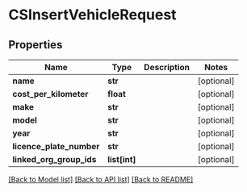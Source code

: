 # CSInsertVehicleRequest

## Properties
Name | Type | Description | Notes
------------ | ------------- | ------------- | -------------
**name** | **str** |  | [optional] 
**cost_per_kilometer** | **float** |  | [optional] 
**make** | **str** |  | [optional] 
**model** | **str** |  | [optional] 
**year** | **str** |  | [optional] 
**licence_plate_number** | **str** |  | [optional] 
**linked_org_group_ids** | **list[int]** |  | [optional] 

[[Back to Model list]](../README.md#documentation-for-models) [[Back to API list]](../README.md#documentation-for-api-endpoints) [[Back to README]](../README.md)


